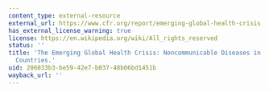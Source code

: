 ```yaml
---
content_type: external-resource
external_url: https://www.cfr.org/report/emerging-global-health-crisis
has_external_license_warning: true
license: https://en.wikipedia.org/wiki/All_rights_reserved
status: ''
title: 'The Emerging Global Health Crisis: Noncommunicable Diseases in Low- and Middle-Income
  Countries.'
uid: 206033b3-be59-42e7-b037-48b06bd1451b
wayback_url: ''
---
```

